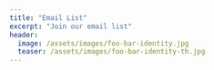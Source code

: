```yaml
---
title: "Email List"
excerpt: "Join our email list"
header:
  image: /assets/images/foo-bar-identity.jpg
  teaser: /assets/images/foo-bar-identity-th.jpg
---
```


<head>
<!-- Paste this code right before the </head> tag on every page of your site.-->
<script src="//app.mailmunch.com/app/v1/site.js" id="mailmunch-script" data-mailmunch-site-id="263465" async="async"></script>
</head>
<div class='mailmunch-forms-widget-1095004'></div>

